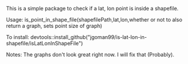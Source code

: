 This is a simple package to check if a lat, lon point is inside a shapefile.

Usage:
is_point_in_shape_file(shapefilePath,lat,lon,whether or not to also return a graph, sets point size of graph)

To install:
devtools::install_github("jgoman99/is-lat-lon-in-shapefile/isLatLonInShapeFile")

Notes:
The graphs don't look great right now. I will fix that (Probably).
